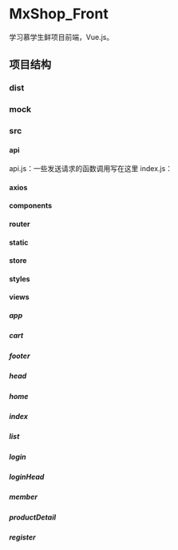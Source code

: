 # MxShop_Front
学习慕学生鲜项目前端，Vue.js。
## 项目结构
### dist
### mock
### src
#### api
api.js：一些发送请求的函数调用写在这里
index.js：
#### axios
#### components
#### router
#### static
#### store
#### styles
#### views
##### app
##### cart
##### footer
##### head
##### home
##### index
##### list
##### login
##### loginHead
##### member
##### productDetail
##### register
